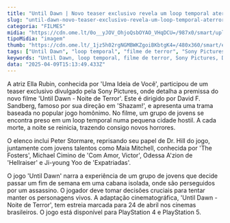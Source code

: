 ```yaml
---
title: "Until Dawn | Novo teaser exclusivo revela um loop temporal aterrorizante; veja"
slug: "until-dawn-novo-teaser-exclusivo-revela-um-loop-temporal-aterrorizante-veja"
categoria: "FILMES"
midia: "https://cdn.ome.lt/0o__yJOV_OhjoQsbOYAO_VHqDCU=/987x0/smart/uploads/conteudo/fotos/until.jpg"
tipoMidia: "imagem"
thumb: "https://cdn.ome.lt/_1jz5h02rgNGMBWKZgoiBKbtgK4=/480x360/smart/extras/conteudos/until.jpg"
tags: ["Until Dawn", "loop temporal", "filme de terror", "Sony Pictures", "David F. Sandberg", "adaptação de jogo", "Ella Rubin", "estreia de filme"]
keywords: "Until Dawn, loop temporal, filme de terror, Sony Pictures, David F. Sandberg, adaptação de jogo, Ella Rubin, estreia de filme"
data: "2025-04-09T15:13:49.433Z"
---
```


A atriz Ella Rubin, conhecida por 'Uma Ideia de Você', participou de um teaser exclusivo divulgado pela Sony Pictures, onde detalha a premissa do novo filme 'Until Dawn - Noite de Terror'. Este é dirigido por David F. Sandberg, famoso por sua direção em 'Shazam!', e apresenta uma trama baseada no popular jogo homônimo. No filme, um grupo de jovens se encontra preso em um loop temporal numa pequena cidade hostil. A cada morte, a noite se reinicia, trazendo consigo novos horrores.

O elenco inclui Peter Stormare, reprisando seu papel de Dr. Hill do jogo, juntamente com jovens talentos como Maia Mitchell, conhecida por 'The Fosters', Michael Cimino de 'Com Amor, Victor', Odessa A'zion de 'Hellraiser' e Ji-young Yoo de 'Expatriadas'.

O jogo 'Until Dawn' narra a experiência de um grupo de jovens que decide passar um fim de semana em uma cabana isolada, onde são perseguidos por um assassino. O jogador deve tomar decisões cruciais para tentar manter os personagens vivos. A adaptação cinematográfica, 'Until Dawn - Noite de Terror', tem estreia marcada para 24 de abril nos cinemas brasileiros. O jogo está disponível para PlayStation 4 e PlayStation 5.